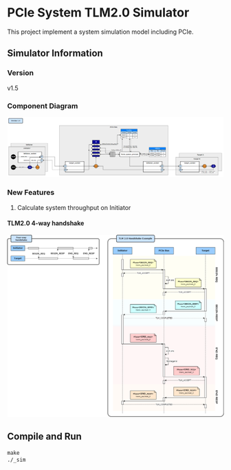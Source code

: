 # PCIe System TLM2.0 Simulator
This project implement a system simulation model including PCIe.

## Simulator Information
### Version
v1.5
### Component Diagram
![image info](./simulator_diagram.png)
### New Features
1. Calculate system throughput on Initiator

#### TLM2.0 4-way handshake
![image info](./TLM2.0_handshake.png)
 
## Compile and Run
```
make
./_sim
```
